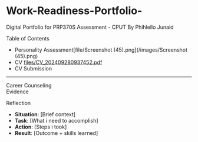 # Work-Readiness-Portfolio-
Digital Portfolio for PRP370S Assessment - CPUT 
 By   Phihlello Junaid

Table of Contents  
  
 - Personality Assessment[file/Screenshot (45).png](/images/Screenshot (45).png)  
 - CV [files/CV_202409280937452.pdf](CV_202409280937452.pdf)
 - CV Submission
 
---
Career Counseling  
Evidence  

Reflection 
- **Situation**: [Brief context]  
- **Task**: [What i need to accomplish]  
- **Action**: [Steps i took]  
- **Result**: [Outcome + skills learned]  
